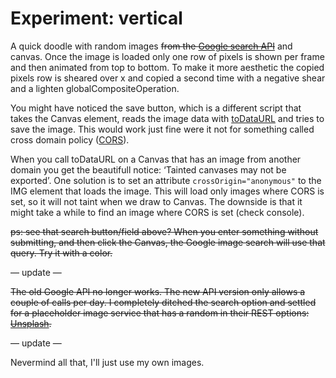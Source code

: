 <!--
  id: 2576
  date: 2014-04-24
  modified: 2016-02-24
  slug: experiment-vertical
  type: post
  excerpt: <p>A quick doodle with random images from the Google search API and canvas. Once the image is loaded only one row of pixels is shown per frame and then animated from top to bottom. To make it more aesthetic the copied pixels row is sheared over x and copied a second time with a negative [&hellip;]</p>
  categories: uncategorized
  tags: REST, cool shit, experiment
  inCv: 
  inPortfolio: 
  dateFrom: 
  dateTo: 
  related: experiment-bezier experiment-blob experiment-boids experiment-clouds experiment-ff experiment-fire experiment-flowfield experiment-glass experiment-grid experiment-heart experiment-marbles experiment-plasma experiment-radialdifference experiment-snow experiment-spiralmap experiment-starzoom experiment-touches experiment-vertical experiment-voronoi
-->

# Experiment: vertical

A quick doodle with random images ~~from the [Google search API](https://developers.google.com/image-search/v1/devguide)~~ and canvas. Once the image is loaded only one row of pixels is shown per frame and then animated from top to bottom. To make it more aesthetic the copied pixels row is sheared over x and copied a second time with a negative shear and a lighten globalCompositeOperation.

You might have noticed the save button, which is a different script that takes the Canvas element, reads the image data with [toDataURL](https://developer.mozilla.org/en-US/docs/Web/API/HTMLCanvasElement.toDataURL) and tries to save the image. This would work just fine were it not for something called cross domain policy ([CORS](http://en.wikipedia.org/wiki/Cross-origin_resource_sharing)).

When you call toDataURL on a Canvas that has an image from another domain you get the beautifull notice: ‘Tainted canvases may not be exported’. One solution is to set an attribute `crossOrigin="anonymous"` to the IMG element that loads the image. This will load only images where CORS is set, so it will not taint when we draw to Canvas. The downside is that it might take a while to find an image where CORS is set (check console).

~~ps: see that search button/field above? When you enter something without submitting, and then click the Canvas, the Google image search will use that query. Try it with a color.~~

— update —

~~The old Google API no longer works. The new API version only allows a couple of calls per day. I completely ditched the search option and settled for a placeholder image service that has a random in their REST options: [Unsplash](https://unsplash.it/).~~

— update —

Nevermind all that, I'll just use my own images.

<pre><code data-language="javascript" data-src="/static/experiment/vertical.js"></code></pre>
